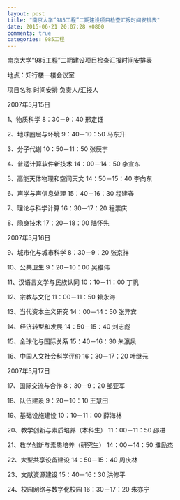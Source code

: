 ```yaml
---
layout: post
title: "南京大学“985工程”二期建设项目检查汇报时间安排表"
date: 2015-06-21 20:07:28 +0800
comments: true
categories: 985工程
---
```


南京大学“985工程”二期建设项目检查汇报时间安排表

地点：知行楼一楼会议室


项目名称 	时间安排 	负责人/汇报人

2007年5月15日

1、物质科学 	8：30－9：40 	邢定钰

2、地球圈层与环境 	9：40－10：50 	马东升

3、分子代谢 	10：50－11：50 	张辰宇

4、普适计算软件新技术 	14：00－14：50 	李宣东

5、高能天体物理和空间天文 	14：50－15：40 	李向东

6、声学与声信息处理 	15：40－16：30 	程建春

7、理论与科学计算 	16：30－17：20 	程崇庆

8、隐身技术 	17：20－18：00 	陆怀先

2007年5月16日

9、城市化与城市科学 	8：30－9：20 	张京祥

10、公共卫生 	9：20－10：00 	吴稚伟

11、汉语言文学与民族认同 	10：10－11：00 	丁帆


12、宗教与文化 	11：00－11：50 	赖永海

13、当代资本主义研究 	14：00－14：50 	张异宾

14、经济转型和发展 	14：50－15：40 	刘志彪

15、全球化与国际关系 	15：40－16：30 	朱瀛泉

16、中国人文社会科学评价 	16：30－17：20 	叶继元

2007年5月17日

17、国际交流与合作 	8：30－9：20 	邹亚军


18、队伍建设 	9：20－10：10 	王慧田

19、基础设施建设 	10：10－11：00 	薛海林

20、教学创新与素质培养（本科生） 	11：00－11：50 	邵进

21、教学创新与素质培养（研究生） 	14：00－14：50 	濮励杰

22、大型共享设备建设 	14：50－15：40 	周庆林

23、文献资源建设 	15：40－16：30 	洪修平

24、校园网络与数字化校园 	16：30－17：20 	朱亦宁
